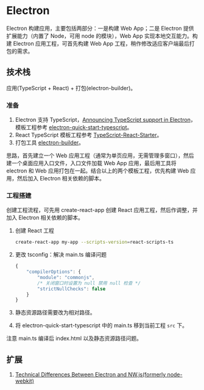 # Electron

Electron 构建应用，主要包括两部分：一是构建 Web App；二是 Electron 提供扩展能力（内置了 Node，可用 node 的模块），Web App 实现本地交互能力。构建 Electron 应用工程，可首先构建 Web App 工程，稍作修改适应客户端最后打包的需求。

## 技术栈

应用(TypeScript + React) + 打包(electron-builder)。

### 准备

1. Electron 支持 TypeScript，[Announcing TypeScript support in Electron](https://electronjs.org/blog/typescript)，模板工程参考 [electron-quick-start-typescript](https://github.com/electron/electron-quick-start-typescript)。
2. React TypeScript 模板工程参考 [TypeScript-React-Starter](https://github.com/Microsoft/TypeScript-React-Starter)。
3. 打包工具 [electron-builder](https://github.com/electron-userland/electron-builder)。

思路，首先建立一个 Web 应用工程（通常为单页应用，无需管理多窗口），然后建一个桌面应用入口文件，入口文件加载 Web App 应用，最后用工具将 electron 和 Web 应用打包在一起。结合以上的两个模板工程，优先构建 Web 应用，然后加入 Electron 相关依赖的脚本。

### 工程搭建

创建工程流程，可先用 create-react-app 创建 React 应用工程，然后作调整，并加入 Electron 相关依赖的脚本。

1. 创建 React 工程

    ```bash
    create-react-app my-app --scripts-version=react-scripts-ts
    ```

2. 更改 tsconfig：解决 main.ts 编译问题

    ```javascript
    {
        "compilerOptions": {
            "module": "commonjs",
            /* 关闭窗口时设置为 null 禁用 null 检查 */
            "strictNullChecks": false
        }
    }
    ```

3. 静态资源路径需要改为相对路径。
4. 将 electron-quick-start-typescript 中的 main.ts 移到当前工程 `src` 下。

注意 main.ts 编译后 index.html 以及静态资源路径问题。

## 扩展

1. [Technical Differences Between Electron and NW.js(formerly node-webkit)](https://electronjs.org/docs/development/atom-shell-vs-node-webkit)
